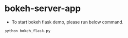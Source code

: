 # bokeh-server-app

* To start bokeh flask demo, please run below command. <br>

```
python bokeh_flask.py
```
